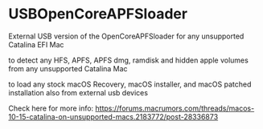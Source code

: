 # USBOpenCoreAPFSloader

External USB version of the OpenCoreAPFSloader for any unsupported Catalina EFI Mac

to detect any HFS, APFS, APFS dmg, ramdisk and hidden apple volumes from any unsupported Catalina Mac

to load any stock macOS Recovery, macOS installer, and macOS patched installation also from external usb devices

Check here for more info: https://forums.macrumors.com/threads/macos-10-15-catalina-on-unsupported-macs.2183772/post-28336873
